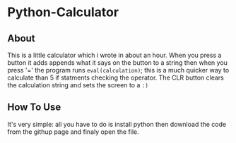 # Python-Calculator

## About
This is a little calculator which i wrote in about an hour. When you press a button it adds appends what it says on the button to a string
then when you press '=' the program runs `eval(calculation)`; this is a much quicker way to calculate than 5 if statments checking the operator.
The CLR button clears the calculation string and sets the screen to a `:)`

## How To Use
It's very simple: all you have to do is install python then download the code from the githup page and finaly open the file.
